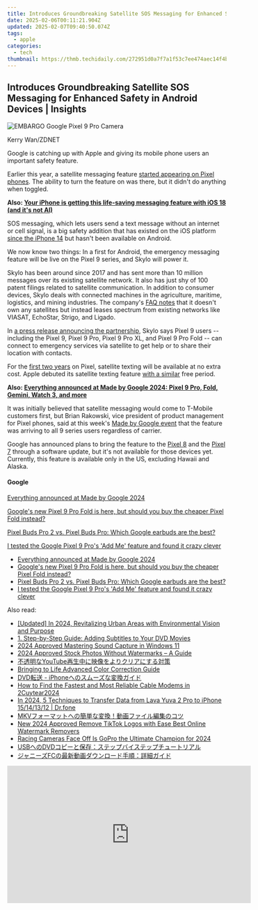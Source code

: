 ```yaml
---
title: Introduces Groundbreaking Satellite SOS Messaging for Enhanced Safety in Android Devices | Insights
date: 2025-02-06T00:11:21.904Z
updated: 2025-02-07T09:40:50.074Z
tags:
  - apple
categories:
  - tech
thumbnail: https://thmb.techidaily.com/272951d0a7f7a1f53c7ee474aec14f4b7a67f49064e3845b52b4ea1d0a9fa3cd.png
---
```


## Introduces Groundbreaking Satellite SOS Messaging for Enhanced Safety in Android Devices | Insights

![EMBARGO Google Pixel 9 Pro Camera](https://www.zdnet.com/a/img/resize/0fdea0d316ef54f06d0a959c0f64335d8cf2c49c/2024/08/10/a45b95ea-6698-4e9f-a8b0-6a36ec747472/dsc01588.jpg?auto=webp&width=1280)

Kerry Wan/ZDNET

Google is catching up with Apple and giving its mobile phone users an important safety feature.

Earlier this year, a satellite messaging feature [started appearing on Pixel phones](https://www.zdnet.com/article/satellite-sos-is-showing-up-on-pixel-phones-how-it-can-help-you-in-an-emergency/). The ability to turn the feature on was there, but it didn't do anything when toggled.

**Also: [Your iPhone is getting this life-saving messaging feature with iOS 18 (and it's not AI)](https://www.zdnet.com/article/your-iphone-is-getting-this-life-saving-messaging-feature-with-ios-18-and-its-not-ai/)**

SOS messaging, which lets users send a text message without an internet or cell signal, is a big safety addition that has existed on the iOS platform [since the iPhone 14](https://www.zdnet.com/article/how-to-use-the-iphone-14s-new-emergency-sos-text-via-satellite-feature/) but hasn't been available on Android.

We now know two things: In a first for Android, the emergency messaging feature will be live on the Pixel 9 series, and Skylo will power it.

Skylo has been around since 2017 and has sent more than 10 million messages over its existing satellite network. It also has just shy of 100 patent filings related to satellite communication. In addition to consumer devices, Skylo deals with connected machines in the agriculture, maritime, logistics, and mining industries. The company's [FAQ notes](https://www.skylo.tech/faq) that it doesn't own any satellites but instead leases spectrum from existing networks like VIASAT, EchoStar, Strigo, and Ligado.

In [a press release announcing the partnership](https://www.businesswire.com/news/home/20240813059141/en/Skylo-Connectivity-Enables-New-Satellite-SOS-Feature-on-Google-Pixel-9-Series), Skylo says Pixel 9 users -- including the Pixel 9, Pixel 9 Pro, Pixel 9 Pro XL, and Pixel 9 Pro Fold -- can connect to emergency services via satellite to get help or to share their location with contacts. 

For the [first two years](https://blog.google/products/pixel/google-pixel-9-pro-xl/) on Pixel, satellite texting will be available at no extra cost. Apple debuted its satellite texting feature [with a similar](https://www.zdnet.com/article/your-iphone-is-getting-this-life-saving-messaging-feature-with-ios-18-and-its-not-ai/) free period.

**Also: [Everything announced at Made by Google 2024: Pixel 9 Pro, Fold, Gemini, Watch 3, and more](https://www.zdnet.com/article/everything-announced-at-made-by-google-2024-pixel-9-pro-fold-gemini-watch-3-and-more/)**

It was initially believed that satellite messaging would come to T-Mobile customers first, but Brian Rakowski, vice president of product management for Pixel phones, said at this week's [Made by Google event](https://www.zdnet.com/article/everything-announced-at-made-by-google-2024-pixel-9-pro-fold-gemini-watch-3-and-more/) that the feature was arriving to all 9 series users regardless of carrier. 

Google has announced plans to bring the feature to the [Pixel 8](https://www.zdnet.com/article/googles-pixel-8-is-the-real-star-of-its-android-lineup-andnow-its-200-off/) and the [Pixel 7](https://www.zdnet.com/article/pixel-7-and-pixel-7-pro-hands-on-the-start-of-googles-walled-garden/) through a software update, but it's not available for those devices yet. Currently, this feature is available only in the US, excluding Hawaii and Alaska.

#### Google

[Everything announced at Made by Google 2024](https://www.zdnet.com/article/everything-announced-at-made-by-google-2024-pixel-9-pro-fold-gemini-watch-3-and-more/ "Everything announced at Made by Google 2024")

[Google's new Pixel 9 Pro Fold is here, but should you buy the cheaper Pixel Fold instead?](https://www.zdnet.com/article/google-pixel-9-pro-fold-vs-pixel-fold/ "Google's new Pixel 9 Pro Fold is here, but should you buy the cheaper Pixel Fold instead?")

[Pixel Buds Pro 2 vs. Pixel Buds Pro: Which Google earbuds are the best?](https://www.zdnet.com/article/pixel-buds-pro-2-vs-pixel-buds-pro-which-google-earbuds-are-the-best/ "Pixel Buds Pro 2 vs. Pixel Buds Pro: Which Google earbuds are the best?")

[I tested the Google Pixel 9 Pro's 'Add Me' feature and found it crazy clever](https://www.zdnet.com/article/the-google-pixel-9-pros-add-me-feature-is-an-ar-camera-tool-youll-actually-use/ "I tested the Google Pixel 9 Pro's 'Add Me' feature and found it crazy clever")

* [Everything announced at Made by Google 2024](https://www.zdnet.com/article/everything-announced-at-made-by-google-2024-pixel-9-pro-fold-gemini-watch-3-and-more/ "Everything announced at Made by Google 2024")
* [Google's new Pixel 9 Pro Fold is here, but should you buy the cheaper Pixel Fold instead?](https://www.zdnet.com/article/google-pixel-9-pro-fold-vs-pixel-fold/ "Google's new Pixel 9 Pro Fold is here, but should you buy the cheaper Pixel Fold instead?")
* [Pixel Buds Pro 2 vs. Pixel Buds Pro: Which Google earbuds are the best?](https://www.zdnet.com/article/pixel-buds-pro-2-vs-pixel-buds-pro-which-google-earbuds-are-the-best/ "Pixel Buds Pro 2 vs. Pixel Buds Pro: Which Google earbuds are the best?")
* [I tested the Google Pixel 9 Pro's 'Add Me' feature and found it crazy clever](https://www.zdnet.com/article/the-google-pixel-9-pros-add-me-feature-is-an-ar-camera-tool-youll-actually-use/ "I tested the Google Pixel 9 Pro's 'Add Me' feature and found it crazy clever")

<ins class="adsbygoogle"
     style="display:block"
     data-ad-format="autorelaxed"
     data-ad-client="ca-pub-7571918770474297"
     data-ad-slot="1223367746"></ins>

<ins class="adsbygoogle"
     style="display:block"
     data-ad-client="ca-pub-7571918770474297"
     data-ad-slot="8358498916"
     data-ad-format="auto"
     data-full-width-responsive="true"></ins>

<span class="atpl-alsoreadstyle">Also read:</span>
<div><ul>
<li><a href="https://youtube-web.techidaily.com/ed-in-2024-revitalizing-urban-areas-with-environmental-vision-and-purpose/"><u>[Updated] In 2024, Revitalizing Urban Areas with Environmental Vision and Purpose</u></a></li>
<li><a href="https://tech-haven.techidaily.com/1-step-by-step-guide-adding-subtitles-to-your-dvd-movies/"><u>1. Step-by-Step Guide: Adding Subtitles to Your DVD Movies</u></a></li>
<li><a href="https://extra-skills.techidaily.com/2024-approved-mastering-sound-capture-in-windows-11/"><u>2024 Approved Mastering Sound Capture in Windows 11</u></a></li>
<li><a href="https://extra-approaches.techidaily.com/2024-approved-stock-photos-without-watermarks-a-guide/"><u>2024 Approved Stock Photos Without Watermarks – A Guide</u></a></li>
<li><a href="https://tech-haven.techidaily.com/1726027224374-youtube/"><u>不透明なYouTube再生中に映像をよりクリアにする対策</u></a></li>
<li><a href="https://extra-tips.techidaily.com/bringing-to-life-advanced-color-correction-guide/"><u>Bringing to Life Advanced Color Correction Guide</u></a></li>
<li><a href="https://tech-haven.techidaily.com/1726027581580-dvd-iphone/"><u>DVD転送 - iPhoneへのスムーズな変換ガイド</u></a></li>
<li><a href="https://buynow-info.techidaily.com/how-to-find-the-fastest-and-most-reliable-cable-modems-in-2cuytear2024/"><u>How to Find the Fastest and Most Reliable Cable Modems in 2Cuytear2024</u></a></li>
<li><a href="https://android-transfer.techidaily.com/in-2024-5-techniques-to-transfer-data-from-lava-yuva-2-pro-to-iphone-15141312-drfone-by-drfone-transfer-from-android-transfer-from-android/"><u>In 2024, 5 Techniques to Transfer Data from Lava Yuva 2 Pro to iPhone 15/14/13/12 | Dr.fone</u></a></li>
<li><a href="https://tech-haven.techidaily.com/1726027664347-mkv/"><u>MKVフォーマットへの簡単な変換！動画ファイル編集のコツ</u></a></li>
<li><a href="https://ai-video-tools.techidaily.com/new-2024-approved-remove-tiktok-logos-with-ease-best-online-watermark-removers/"><u>New 2024 Approved Remove TikTok Logos with Ease Best Online Watermark Removers</u></a></li>
<li><a href="https://extra-approaches.techidaily.com/racing-cameras-face-off-is-gopro-the-ultimate-champion-for-2024/"><u>Racing Cameras Face Off Is GoPro the Ultimate Champion for 2024</u></a></li>
<li><a href="https://tech-haven.techidaily.com/1726030351650-usbdvd/"><u>USBへのDVDコピーと保存：ステップバイステップチュートリアル</u></a></li>
<li><a href="https://tech-haven.techidaily.com/1726029999822-fc/"><u>ジャニーズFCの最新動画ダウンロード手順：詳細ガイド</u></a></li>
</ul></div>

<!-- affiliate ads begin -->
<iframe width="560" height="315" src="https://www.youtube.com/embed/15TKQ-BOENI?si=Ri4B2AuxAdi0Bglz" title="YouTube video player" frameborder="0" allow="accelerometer; autoplay; clipboard-write; encrypted-media; gyroscope; picture-in-picture; web-share" referrerpolicy="strict-origin-when-cross-origin" allowfullscreen></iframe>
<!-- affiliate ads end -->

